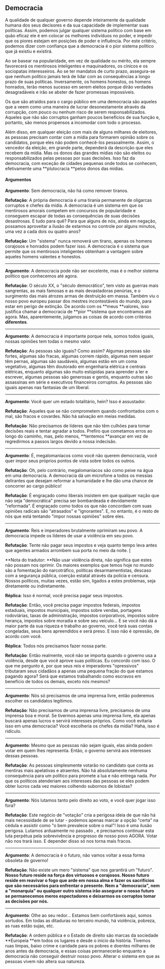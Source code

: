 ## Democracia

A qualidade de qualquer governo depende inteiramente da qualidade humana dos seus decisores e da sua capacidade de implementar suas políticas. Assim, podemos julgar qualquer sistema político com base em quão eficaz ele é em colocar os melhores indivíduos no poder, e impedir que os piores estejam em posições de poder e influência. Por este critério, podemos dizer com confiança que a democracia é o pior sistema político que já existiu e existirá.

Ao se basear na popularidade, em vez de qualidade ou mérito, ela sempre favorecerá os mentirosos inteligentes e maquinadores, os cínicos e os sociopatas interesseiros. Ao se ter mandatos de curto prazo, assegura-se que nenhum político jamais terá de lidar com as consequências a longo prazo de suas políticas. Inversamente, os homens honestos, os homens honrados, terão menos sucesso em serem eleitos porque dirão verdades desagradáveis e irão se abster de fazer promessas impossíveis.

Os que são atraídos para o cargo público em uma democracia são aqueles que a veem como uma maneira de lucrar desonestamente através da corrupção, com pouco ou nenhum risco de serem responsabilizados. Aqueles que não são corruptos ganham poucos benefícios de sua função e, portanto, são menos propensos a incomodar com todo o processo.

Além disso, em qualquer eleição com mais de alguns milhares de eleitores, as pessoas precisam contar com a mídia para formarem opinião sobre os candidatos, porque eles não podem conhecê-los pessoalmente. Assim, o vencedor da eleição, em grande parte, dependerá da descrição que eles recebem da mídia. Mas os donos das grandes mídias não são eleitos ou responsabilizados pelas pessoas por suas decisões. Isso faz da democracia, com exceção de cidades pequenas onde todos se conhecem, efetivamente uma **plutocracia **pelos donos das mídias.

#### Argumentos

**Argumento**: Sem democracia, não há como remover tiranos.

**Refutação**: A própria democracia é uma tirania permanente de oligarcas corruptos e chefes da mídia. A democracia é um sistema em que os mentirosos amorais competem em concursos de popularidade e conseguem escapar de todas as consequências de suas decisões desastrosas. E tudo para quê? Para que alguns de nós, ainda em negação, possamos aproveitar a ilusão de estarmos no controle por alguns minutos, uma vez a cada dois ou quatro anos?

**Refutação**: Um "sistema" nunca removerá um tirano, apenas os homens corajosos e honrados podem fazer isso. A democracia é o sistema que permite que os mentirosos inteligentes obtenham a vantagem sobre aqueles homens valentes e honestos.

---

**Argumento**: A democracia pode não ser excelente, mas é o melhor sistema político que conhecemos até agora.

**Refutação**: O século XX, o "século democrático", tem visto as guerras mais sangrentas, as mais famosas e as mais devastadoras penúrias, e o surgimento das mais atrozes armas de destruição em massa. Também viu o nosso povo europeu passar dos mestres incontestáveis do mundo, para estar em perigo de extinção. De acordo com os **meus **valores, isso justifica chamar a democracia de **pior **sistema que encontramos até agora. Mas, aparentemente, julgamos as coisas de acordo com critérios **diferentes**.

---

**Argumento**: A democracia é importante porque nela, somos todos iguais, nossas opiniões tem todas o mesmo valor.

**Refutação**: As pessoas são iguais? Como assim? Algumas pessoas são fortes, algumas são fracas, algumas correm rápido, algumas nem sequer têm pernas, algumas são saudáveis, algumas estão em um coma vegetativo, algumas têm doutorado em engenharia elétrica e centrais elétricas, enquanto algumas são muito estúpidas para aprender a ler e escrever, algumas pessoas são generosas e gentis, enquanto outras são assassinas em série e executivos financeiros corruptos. As pessoas são iguais apenas nas fantasias de um liberal.

---

**Argumento**: Você quer um estado totalitário, hein? Isso é assustador.

**Refutação**: Aqueles que se não comprometem quando confrontados com o mal, são fracos e covardes. Não há salvação em meias medidas.

**Refutação**: Não precisamos de líderes que não têm culhões para tomar decisões reais e tentar agradar a todos. Prefiro que cometamos erros ao longo do caminho, mas, pelo menos, **tentemos **avançar em vez de regredirmos a passos largos devido a nossa indecisão.

---

**Argumento**: É, megalomaníacos como você não querem democracia, você quer impor seus próprios pontos de vista sobre todos os outros.

**Refutação**: Oh, pelo contrário, megalomaníacos são como peixe na água em uma democracia. A democracia dá um microfone a todos os messias delirantes que desejam reformar a humanidade e lhe dão uma chance de concorrer ao cargo público!

**Refutação**: É engraçado como liberais insistem em que qualquer nação que não seja "democrática" precisa ser bombardeada e devidamente "reformada". É engraçado como todos os que não concordam com suas opiniões radicais são "atrasados" e "ignorantes". E, no entanto, é o resto de nós que está tentando "impor nossas opiniões" sobre eles.

---

**Argumento**: Reis e imperadores brutalmente oprimiram seu povo. A democracia impede os líderes de usar a violência em seu povo.

**Refutação**: Tente não pagar seus impostos e veja quanto tempo leva antes que agentes armados arrombem sua porta no meio da noite. \[

**Nota do tradutor: **Não usar violência direta, não significa que estes não possam nos oprimir. Os maiores exemplos que temos hoje no mundo são a fomentação do narcotráfico, políticas desarmamentistas, descaso com a segurança pública, coerção estatal através da polícia e censura. Nossos políticos, muitas vezes, estão sim, ligados a estes problemas, seja diretamente ou indiretamente.

**Réplica**: Isso é normal, você precisa pagar seus impostos.

**Refutação**: Então, você precisa pagar impostos federais, impostos estaduais, impostos municipais, impostos sobre vendas, portagens rodoviárias, taxas de administração, impostos corporativos, impostos sobre herança, impostos sobre moradia e sobre seu veículo… E se você não dá a maior parte da sua riqueza e trabalho ao governo, você terá suas contas congeladas, seus bens apreendidos e será preso. E isso não é opressão, de acordo com você.

**Réplica**: Todos nós precisamos fazer nossa parte.

**Refutação**: Então realmente, você não se importa quando o governo usa a violência, desde que você aprove suas políticas. Eu concordo com isso. O que me pergunto é, por que seus reis e imperadores "opressivos" tributaram seus cidadãos a apenas uma pequena fração do que estamos pagando agora? Será que estamos trabalhando como escravos em benefício de todos os demais, exceto nós mesmos?

---

**Argumento**: Nós só precisamos de uma imprensa livre, então poderemos escolher os candidatos legítimos.

**Refutação**: Não precisamos de uma imprensa livre, precisamos de uma imprensa boa e moral. Se tivermos apenas uma imprensa livre, ela apenas buscará apenas lucros e servirá interesses próprios. Como você evitaria isso em uma democracia? Você escolheria os chefes da mídia? Haha, isso é ridículo.

---

**Argumento**: Mesmo que as pessoas não sejam iguais, elas ainda podem votar em quem lhes representa. Então, o governo servirá aos interesses dessas pessoas.

**Refutação**: As pessoas simplesmente votarão no candidato que conta as mentiras mais apelativas e atraentes. Não há absolutamente nenhuma consequência para um político para promete a lua e não entrega nada. Por que os políticos atenderiam aos interesses das pessoas se eles podem obter lucros cada vez maiores colhendo subornos de lobistas?

---

**Argumento**: Nós lutamos tanto pelo direito ao voto, e você quer jogar isso fora?

**Refutação**: Este negócio de "votação" cria a perigosa ideia de que não há mais necessidade de se lutar - podemos apenas marcar a opção "certa" na cédula e assistir como "o bem prevalece sobre o mal"! Isso é uma ilusão perigosa. Lutamos arduamente no passado , e precisamos continuar esta luta perpétua pela sobrevivência e progresso de nosso povo AGORA. Votar não nos trará isso. E depender disso só nos torna mais fracos.

---

**Argumento**: A democracia é o futuro, não vamos voltar a essa forma obsoleta de governo!

**Refutação**: Não existe um mero "sistema" que nos garantirá um "futuro". **Nosso futuro reside na força dos virtuosos e corajosos. Nosso futuro reside em reavivar o fogo que arde em nossa alma e fazer os sacrifícios que são necessários para enfrentar o presente. Nem a "democracia", nem a "monarquia" ou qualquer outro sistema irão assegurar o nosso futuro se permanecemos meros espectadores e deixarmos os corruptos tomar as decisões por nós.**

---

**Argumento**: Olhe ao seu redor… Estamos bem confortáveis aqui, somos sortudos. Em todas as ditaduras no terceiro mundo, há violência, pobreza, as ruas estão sujas, etc.

**Refutação**: A ordem pública e o Estado de direito são marcas da sociedade **Europeia **em todos os lugares e desde o início da história. Tivemos ruas limpas, baixo crime e caridade para os pobres e doentes milhares de anos antes da democracia, e essas coisas permanecerão enquanto a democracia não conseguir destruir nosso povo. Alterar o sistema em que as pessoas vivem não altera sua natureza.

